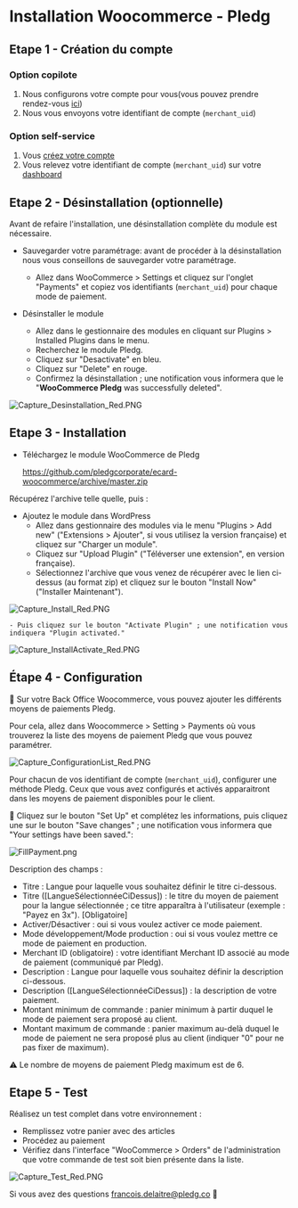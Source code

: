 # Installation Woocommerce - Pledg

## Etape 1 - Création du compte

### Option copilote

1. Nous configurons votre compte pour vous(vous pouvez prendre rendez-vous [ici](https://pledg.co/prenez-rendez-vous/))
2. Nous vous envoyons votre identifiant de compte (`merchant_uid`)

### Option self-service

1. Vous [créez votre compte](https://staging.dashboard.ecard.pledg.co/#/)
2. Vous relevez votre identifiant de compte (`merchant_uid`) sur votre [dashboard](https://staging.dashboard.ecard.pledg.co/#/)

## Etape 2 - Désinstallation (optionnelle)

Avant de refaire l'installation, une désinstallation complète du module est nécessaire.

* Sauvegarder votre paramétrage: avant de procéder à la désinstallation nous vous conseillons de sauvegarder votre paramétrage.
  - Allez dans WooCommerce > Settings et cliquez sur l'onglet "Payments" et copiez vos identifiants (`merchant_uid`) pour chaque mode de paiement.

* Désinstaller le module
  - Allez dans le gestionnaire des modules en cliquant sur Plugins > Installed Plugins dans le menu.
  - Recherchez le module Pledg.
  - Cliquez sur "Desactivate" en bleu.
  - Cliquez sur "Delete" en rouge.
  - Confirmez la désinstallation ; une notification vous informera que le "**WooCommerce Pledg** was successfully deleted".

![Capture_Desinstallation_Red.PNG](https://storage.googleapis.com/slite-api-files-production/files/IRZjGiN~EW/b37f7c9b-f71e-48d0-97a4-6ad77392bdc0/Capture_Desinstallation_Red.PNG)

## Etape 3 - Installation

- Téléchargez le module WooCommerce de Pledg

  https://github.com/pledgcorporate/ecard-woocommerce/archive/master.zip
  
Récupérez l'archive telle quelle, puis :

- Ajoutez le module dans WordPress
  - Allez dans gestionnaire des modules via le menu "Plugins > Add new" ("Extensions > Ajouter", si vous utilisez la version française) et cliquez sur "Charger un module".
  - Cliquez sur "Upload Plugin" ("Téléverser une extension", en version française).
  - Sélectionnez l'archive que vous venez de récupérer avec le lien ci-dessus (au format zip) et cliquez sur le bouton "Install Now" ("Installer Maintenant").

![Capture_Install_Red.PNG](https://storage.googleapis.com/slite-api-files-production/files/IRZjGiN~EW/8081223d-fb75-48ee-8d4a-58b34ee9584a/Capture_Install_Red.PNG)

    - Puis cliquez sur le bouton "Activate Plugin" ; une notification vous indiquera "Plugin activated."

![Capture_InstallActivate_Red.PNG](https://storage.googleapis.com/slite-api-files-production/files/IRZjGiN~EW/b613da20-e592-44a2-9d35-81dd87048315/Capture_InstallActivate_Red.PNG)

## Étape 4 - Configuration

🔧 Sur votre Back Office Woocommerce, vous pouvez ajouter les différents moyens de paiements Pledg.

Pour cela, allez dans Woocommerce > Setting > Payments où vous trouverez la liste des moyens de paiement Pledg que vous pouvez paramétrer.

![Capture_ConfigurationList_Red.PNG](https://storage.googleapis.com/slite-api-files-production/files/IRZjGiN~EW/afd77fdf-ef64-4a90-90b6-4a7da4e1b80c/Capture_ConfigurationList_Red.PNG)

Pour chacun de vos identifiant de compte (`merchant_uid`), configurer une méthode Pledg. Ceux que vous avez configurés et activés apparaitront dans les moyens de paiement disponibles pour le client.

🔖 Cliquez sur le bouton "Set Up" et complétez les informations, puis cliquez une sur le bouton "Save changes" ; une notification vous informera que "Your settings have been saved.":

![FillPayment.png](https://pledg-assets.s3-eu-west-1.amazonaws.com/ecard-plugin-doc/module/WooCommerce/FillPayment.png)

Description des champs :

- Titre : Langue pour laquelle vous souhaitez définir le titre ci-dessous.
- Titre ([LangueSélectionnéeCiDessus]) : le titre du moyen de paiement pour la langue sélectionnée ; ce titre apparaîtra à l'utilisateur (exemple : "Payez en 3x"). [Obligatoire]
- Activer/Désactiver : oui si vous voulez activer ce mode paiement.
- Mode développement/Mode production : oui si vous voulez mettre ce mode de paiement en production.
- Merchant ID (obligatoire) : votre identifiant Merchant ID associé au mode de paiement (communiqué par Pledg).
- Description : Langue pour laquelle vous souhaitez définir la description ci-dessous.
- Description ([LangueSélectionnéeCiDessus]) : la description de votre paiement.
- Montant minimum de commande : panier minimum à partir duquel le mode de paiement sera proposé au client.
- Montant maximum de commande : panier maximum au-delà duquel le mode de paiement ne sera proposé plus au client (indiquer "0" pour ne pas fixer de maximum).

⚠️ Le nombre de moyens de paiement Pledg maximum est de 6.

## Etape 5 - Test

Réalisez un test complet dans votre environnement :

- Remplissez votre panier avec des articles
- Procédez au paiement
- Vérifiez dans l'interface "WooCommerce > Orders" de l'administration que votre commande de test soit bien présente dans la liste.

![Capture_Test_Red.PNG](https://storage.googleapis.com/slite-api-files-production/files/IRZjGiN~EW/bb81c96a-ad11-4675-9faa-43b69431bb3c/Capture_Test_Red.PNG)

Si vous avez des questions francois.delaitre@pledg.co 👋
